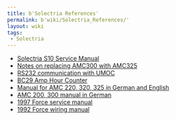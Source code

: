 ```yaml
---
title: b'Solectria References'
permalink: b'wiki/Solectria_References/'
layout: wiki
tags:
 - Solectria
---
```


-   [Solectria S10 Service
    Manual](http://aaron.boim.com/EV/Solectria_S10_Service.pdf)
-   [Notes on replacing AMC300 with
    AMC325](http://aaron.boim.com/EV/TimHastrup1992forceNotes.pdf)
-   [RS232 communication with
    UMOC](http://aaron.boim.com/EV/how_to_communicate_w_your_UMOC_w_hyperterminal_rev1.doc)
-   [BC29 Amp Hour
    Counter](http://aaron.boim.com/EV/BC29ampHourCounter.PDF)
-   [Manual for AMC 220, 320, 325 in German and
    English](http://aaron.boim.com/EV/AMCxxx_16.PDF)
-   [AMC 200, 300 manual in
    German](http://aaron.boim.com/EV/AMC200_300_01.pdf)
-   [1997 Force service
    manual](http://aaron.boim.com/EV/1997_Force_Service_Manual.pdf)
-   [1992 Force wiring
    manual](http://aaron.boim.com/EV/1992_Force_Wiring.pdf)
